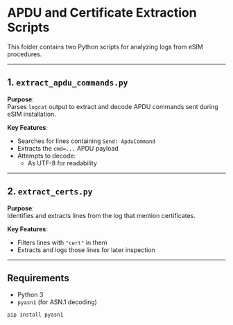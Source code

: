 # APDU and Certificate Extraction Scripts

This folder contains two Python scripts for analyzing logs from eSIM procedures.

---

## 1. `extract_apdu_commands.py`

**Purpose**:  
Parses `logcat` output to extract and decode APDU commands sent during eSIM installation.

**Key Features**:
- Searches for lines containing `Send: ApduCommand`
- Extracts the `cmd=...` APDU payload
- Attempts to decode:
  - As UTF-8 for readability

---

## 2. `extract_certs.py`

**Purpose**:  
Identifies and extracts lines from the log that mention certificates.

**Key Features**:
- Filters lines with `"cert"` in them
- Extracts and logs those lines for later inspection


---

## Requirements

- Python 3
- `pyasn1` (for ASN.1 decoding)

```bash
pip install pyasn1

